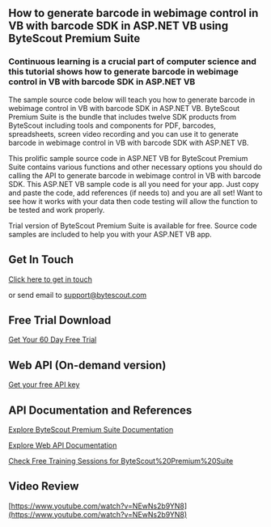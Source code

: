 ## How to generate barcode in webimage control in VB with barcode SDK in ASP.NET VB using ByteScout Premium Suite

### Continuous learning is a crucial part of computer science and this tutorial shows how to generate barcode in webimage control in VB with barcode SDK in ASP.NET VB

The sample source code below will teach you how to generate barcode in webimage control in VB with barcode SDK in ASP.NET VB. ByteScout Premium Suite is the bundle that includes twelve SDK products from ByteScout including tools and components for PDF, barcodes, spreadsheets, screen video recording and you can use it to generate barcode in webimage control in VB with barcode SDK with ASP.NET VB.

This prolific sample source code in ASP.NET VB for ByteScout Premium Suite contains various functions and other necessary options you should do calling the API to generate barcode in webimage control in VB with barcode SDK. This ASP.NET VB sample code is all you need for your app. Just copy and paste the code, add references (if needs to) and you are all set! Want to see how it works with your data then code testing will allow the function to be tested and work properly.

Trial version of ByteScout Premium Suite is available for free. Source code samples are included to help you with your ASP.NET VB app.

## Get In Touch

[Click here to get in touch](https://bytescout.zendesk.com/hc/en-us/requests/new?subject=ByteScout%20Premium%20Suite%20Question)

or send email to [support@bytescout.com](mailto:support@bytescout.com?subject=ByteScout%20Premium%20Suite%20Question) 

## Free Trial Download

[Get Your 60 Day Free Trial](https://bytescout.com/download/web-installer?utm_source=github-readme)

## Web API (On-demand version)

[Get your free API key](https://pdf.co/documentation/api?utm_source=github-readme)

## API Documentation and References

[Explore ByteScout Premium Suite Documentation](https://bytescout.com/documentation/index.html?utm_source=github-readme)

[Explore Web API Documentation](https://pdf.co/documentation/api?utm_source=github-readme)

[Check Free Training Sessions for ByteScout%20Premium%20Suite](https://academy.bytescout.com/)

## Video Review

[https://www.youtube.com/watch?v=NEwNs2b9YN8](https://www.youtube.com/watch?v=NEwNs2b9YN8)
